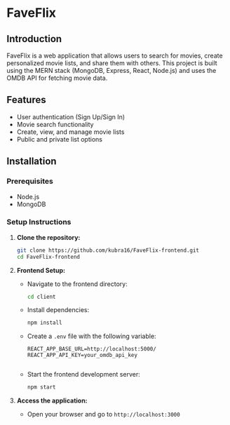 # FaveFlix

## Introduction

FaveFlix is a web application that allows users to search for movies, create personalized movie lists, and share them with others. This project is built using the MERN stack (MongoDB, Express, React, Node.js) and uses the OMDB API for fetching movie data.

## Features

- User authentication (Sign Up/Sign In)
- Movie search functionality
- Create, view, and manage movie lists
- Public and private list options

## Installation

### Prerequisites

- Node.js
- MongoDB

### Setup Instructions

1. **Clone the repository:**

   ```bash
   git clone https://github.com/kubra16/FaveFlix-frontend.git
   cd FaveFlix-frontend
   ```

2. **Frontend Setup:**

   - Navigate to the frontend directory:
     ```bash
     cd client
     ```
   - Install dependencies:
     ```bash
     npm install
     ```
   - Create a `.env` file with the following variable:

     ```
     REACT_APP_BASE_URL=http://localhost:5000/
     REACT_APP_API_KEY=your_omdb_api_key
     ```

     ```

     ```

   - Start the frontend development server:
     ```bash
     npm start
     ```

3. **Access the application:**
   - Open your browser and go to `http://localhost:3000`
